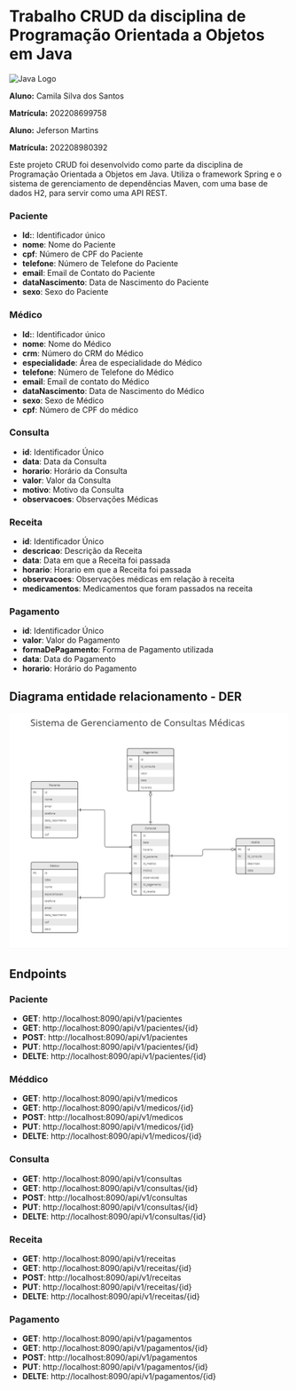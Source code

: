 # Trabalho CRUD da disciplina de Programação Orientada a Objetos em Java

![Java Logo](https://www.pngmart.com/files/21/Spring-Logo-PNG-HD-Isolated.png)

**Aluno:** Camila Silva dos Santos

**Matrícula:** 202208699758

**Aluno:** Jeferson Martins

**Matrícula:** 202208980392

Este projeto CRUD foi desenvolvido como parte da disciplina de Programação Orientada a Objetos em Java. Utiliza o framework Spring e o sistema de gerenciamento de dependências Maven, com uma base de dados H2, para servir como uma API REST.

### Paciente
- **Id:**: Identificador único
- **nome**: Nome do Paciente
- **cpf**: Número de CPF do Paciente
- **telefone**: Número de Telefone do Paciente
- **email**: Email de Contato do Paciente
- **dataNascimento**: Data de Nascimento do Paciente
- **sexo**: Sexo do Paciente

### Médico
- **Id:**: Identificador único
- **nome**: Nome do Médico
- **crm**: Número do CRM do Médico
- **especialidade**: Área de especialidade do Médico
- **telefone**: Número de Telefone do Médico
- **email**: Email de contato do Médico
- **dataNascimento**: Data de Nascimento do Médico
- **sexo**: Sexo de Médico
- **cpf**: Número de CPF do médico

### Consulta
- **id**: Identificador Único
- **data**: Data da Consulta
- **horario**: Horário da Consulta
- **valor**: Valor da Consulta
- **motivo**: Motivo da Consulta
- **observacoes**: Observações Médicas

### Receita
- **id**: Identificador Único
- **descricao**: Descrição da Receita
- **data**: Data em que a Receita foi passada
- **horario**: Horario em que a Receita foi passada
- **observacoes**: Observações médicas em relação à receita
- **medicamentos**: Medicamentos que foram passados na receita

### Pagamento
- **id**: Identificador Único
- **valor**: Valor do Pagamento
- **formaDePagamento**: Forma de Pagamento utilizada
- **data**: Data do Pagamento
- **horario**: Horário do Pagamento

## Diagrama entidade relacionamento - DER
![DER](.img/DER.jpg)

## Endpoints

### Paciente
- **GET**:      http://localhost:8090/api/v1/pacientes
- **GET**:      http://localhost:8090/api/v1/pacientes/{id}
- **POST**:     http://localhost:8090/api/v1/pacientes
- **PUT**:      http://localhost:8090/api/v1/pacientes/{id}
- **DELTE**:    http://localhost:8090/api/v1/pacientes/{id}

### Méddico
- **GET**:      http://localhost:8090/api/v1/medicos
- **GET**:      http://localhost:8090/api/v1/medicos/{id}
- **POST**:     http://localhost:8090/api/v1/medicos
- **PUT**:      http://localhost:8090/api/v1/medicos/{id}
- **DELTE**:    http://localhost:8090/api/v1/medicos/{id}

### Consulta
- **GET**:      http://localhost:8090/api/v1/consultas
- **GET**:      http://localhost:8090/api/v1/consultas/{id}
- **POST**:     http://localhost:8090/api/v1/consultas
- **PUT**:      http://localhost:8090/api/v1/consultas/{id}
- **DELTE**:    http://localhost:8090/api/v1/consultas/{id}

### Receita
- **GET**:      http://localhost:8090/api/v1/receitas
- **GET**:      http://localhost:8090/api/v1/receitas/{id}
- **POST**:     http://localhost:8090/api/v1/receitas
- **PUT**:      http://localhost:8090/api/v1/receitas/{id}
- **DELTE**:    http://localhost:8090/api/v1/receitas/{id}

### Pagamento
- **GET**:      http://localhost:8090/api/v1/pagamentos
- **GET**:      http://localhost:8090/api/v1/pagamentos/{id}
- **POST**:     http://localhost:8090/api/v1/pagamentos
- **PUT**:      http://localhost:8090/api/v1/pagamentos/{id}
- **DELTE**:    http://localhost:8090/api/v1/pagamentos/{id}